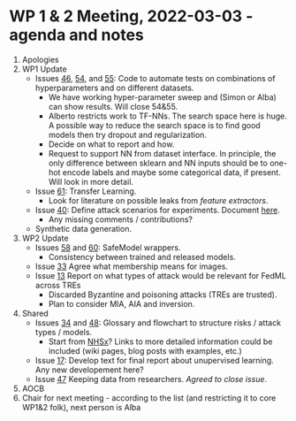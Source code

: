 # WP 1 & 2 Meeting, 2022-03-03 - agenda and notes
1. Apologies
1. WP1 Update
	- Issues [46](https://github.com/jim-smith/GRAIMatter/issues/46), [54](https://github.com/jim-smith/GRAIMatter/issues/54), and [55](https://github.com/jim-smith/GRAIMatter/issues/55): Code to automate tests on combinations of hyperparameters and on different datasets. 
		+ We have working hyper-parameter sweep and (Simon or Alba) can show results. Will close 54&55.
		+ Alberto restricts work to TF-NNs. The search space here is huge. A possible way to reduce the search space is to find good models then try dropout and regularization.
		+ Decide on what to report and how.
		+ Request to support NN from dataset interface. In principle, the only difference between sklearn and NN inputs should be to one-hot encode labels and maybe some categorical data, if present. Will look in more detail.
	- Issue [61](https://github.com/jim-smith/GRAIMatter/issues/61): Transfer Learning.
		+ Look for literature on possible leaks from *feature extractors*.
	- Issue [40](https://github.com/jim-smith/GRAIMatter/issues/60): Define attack scenarios for experiments. Document [here](https://github.com/jim-smith/GRAIMatter/blob/main/documentation/attack_types.MD). 
		+ Any missing comments / contributions?
	- Synthetic data generation.
1. WP2 Update
	- Issues [58](https://github.com/jim-smith/GRAIMatter/issues/58) and [60](https://github.com/jim-smith/GRAIMatter/issues/60): SafeModel wrappers.
		+ Consistency between trained and released models.
	- Issue [33](https://github.com/jim-smith/GRAIMatter/issues/33) Agree what membership means for images. 
	- Issue [13](https://github.com/jim-smith/GRAIMatter/issues/13) Report on what types of attack would be relevant for FedML across TREs
		+ Discarded Byzantine and poisoning attacks (TREs are trusted).
		+ Plan to consider MIA, AIA and inversion.
1. Shared
	- Issues [34](https://github.com/jim-smith/GRAIMatter/issues/34) and [48](https://github.com/jim-smith/GRAIMatter/issues/48): Glossary and flowchart to structure risks / attack types / models.
		+ Start from [NHSx](https://nhsx.github.io/ai-dictionary)? Links to more detailed information could be included (wiki pages, blog posts with examples, etc.)
	- Issue [17](https://github.com/jim-smith/GRAIMatter/issues/17): Develop text for final report about unupervised learning. Any new developement here?
	- Issue [47](https://github.com/jim-smith/GRAIMatter/issues/47) Keeping data from researchers. *Agreed to close issue*.
1. AOCB
1. Chair for next meeting - according to the list (and restricting it to core WP1&2 folk), next person is Alba
	
